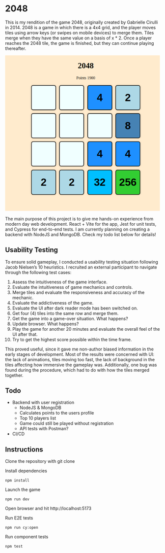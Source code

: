 # 2048

This is my rendition of the game 2048, originally created by Gabrielle Cirulli in 2014. 2048 is a game in which there is a 4x4 grid, and the player moves tiles using arrow keys (or swipes on mobile devices) to merge them. Tiles merge when they have the same value on a basis of x * 2. Once a player reaches the 2048 tile, the game is finished, but they can continue playing thereafter.

![Screencap of the game](/2048-screencap.png)

The main purpose of this project is to give me hands-on experience from modern day web development. React + Vite for the app, Jest for unit tests, and Cypress for end-to-end tests. I am currently planning on creating a backend with NodeJS and MongoDB. Check my todo list below for details!

## Usability Testing

To ensure solid gameplay, I conducted a usability testing situation following Jacob Nielsen’s 10 heuristics. I recruited an external participant to navigate through the following test cases:

1. Assess the intuitiveness of the game interface.
2. Evaluate the intuitiveness of game mechanics and controls.
3. Merge tiles and evaluate the responsiveness and accuracy of the mechanic.
4. Evaluate the addictiveness of the game.
5. Evaluate the UI after dark reader mode has been switched on.
6. Get four (4) tiles into the same row and merge them.
7. Get the game into a game-over situation. What happens?
8. Update browser. What happens?
9. Play the game for another 20 minutes and evaluate the overall feel of the UI
after that.
10. Try to get the highest score possible within the time frame.

This proved useful, since it gave me non-author biased information in the early stages of development. Most of the results were concerned with UI: the lack of animations, tiles moving too fast, the lack of background in the tiles affecting how immersive the gameplay was. Additionally, one bug was found during the procedure, which had to do with how the tiles merged together.

## Todo

- Backend with user registration
	- NodeJS & MongoDB
	- Calculates points to the users profile
	- Top 10 players list
	- Game could still be played without registration
	- API tests with Postman?
- CI/CD

## Instructions

Clone the repository with git clone

Install dependencies

```
npm install
```

Launch the game

```
npm run dev
```

Open browser and hit http://localhost:5173

Run E2E tests

```
npm run cy:open
```

Run component tests

```
npm test
```
